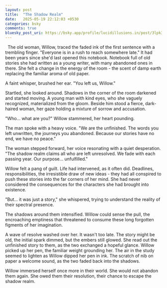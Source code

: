 ```yaml
---
layout: post
title:  "The Shadow Realm"
date:   2025-05-19 22:12:03 +0530
categories: bsky
comments: true
bluesky_post_uri: https://bsky.app/profile/lucidillusions.in/post/3lpk3go6cc22v
---
```


&nbsp; The old woman, Willow, traced the faded ink of the first sentence with a trembling finger. "Everyone is in a rush to reach somewhere late." It had been years since she'd last opened this notebook. Notebook full of old stories she had written as a young writer, with many abandoned ones in there. She felt a change in the energy of the room - the scent of damp earth replacing the familiar aroma of old paper.

A faint whisper, brushed her ear. "You left us, Willow."

Startled, she looked around. Shadows in the corner of the room darkened and started moving. A young man with kind eyes, who she vaguely recognized, materialized from the gloom. Beside him stood a fierce, dark-haired woman, her gaze holding a mixture of sorrow and accusation.

"Who... what are you?" Willow stammered, her heart pounding.

The man spoke with a heavy voice. "We are the unfinished. The words you left unwritten, the journeys you abandoned. Because our stories have no end, we have no peace."

The woman stepped forward, her voice resonating with a quiet desperation. "The shadow realm claims all who are left unresolved. We fade with each passing year. Our purpose... unfulfilled."

Willow felt a pang of guilt. Life had intervened, as it often did. Deadlines, responsibilities, the irresistible draw of new ideas - they had all conspired to push these stories into the far corners of her mind. She had never considered the consequences for the characters she had brought into existence.

"But... it was just a story," she whispered, trying to understand the reality of their spectral presence.

The shadows around them intensified. Willow could sense the pull, the encroaching emptiness that threatened to consume these long forgotten figments of her imagination.

A wave of resolve washed over her. It wasn't too late. The story might be old, the initial spark dimmed, but the embers still glowed. She read out the unfinished story to them, as the two exchanged a hopeful glance. Willow picked up her pen, the familiar weight grounding her. The air in the study seemed to lighten as Willow dipped her pen in ink. The scratch of nib on paper a welcome sound, as the two faded back into the shadows.

Willow immersed herself once more in their world. She would not abandon them again. She owed them their resolution, their chance to escape the shadow realm.
